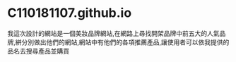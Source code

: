# C110181107.github.io
我這次設計的網站是一個美妝品牌網站,在網路上尋找開架品牌中前五大的人氣品牌,絣分別做出他們的網站,網站中有他們的各項推薦產品,讓使用者可以依我提供的品名去搜尋產品並購買
